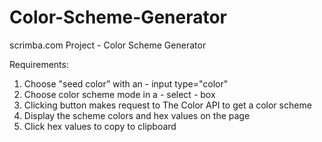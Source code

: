 # Color-Scheme-Generator
scrimba.com Project - Color Scheme Generator

Requirements:

1. Choose "seed color” with an - input type="color"
2. Choose color scheme mode in a - select - box
3. Clicking button makes request to The Color API to get a color scheme
4. Display the scheme colors and hex values on the page
5. Click hex values to copy to clipboard
